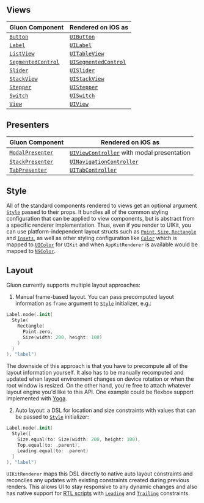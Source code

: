 ## Views

| Gluon Component | Rendered on iOS as |
|---|---|
| [`Button`](https://github.com/MaxDesiatov/Gluon/blob/master/Sources/Gluon/Components/Host/Button.swift) | [`UIButton`](https://developer.apple.com/documentation/uikit/uibutton) |
| [`Label`](https://github.com/MaxDesiatov/Gluon/blob/master/Sources/Gluon/Components/Host/Label.swift) | [`UILabel`](https://developer.apple.com/documentation/uikit/uilabel) |
| [`ListView`](https://github.com/MaxDesiatov/Gluon/blob/master/Sources/Gluon/Components/Host/ListView.swift) | [`UITableView`](https://developer.apple.com/documentation/uikit/uitableview) |
| [`SegmentedControl`](https://github.com/MaxDesiatov/Gluon/blob/master/Sources/Gluon/Components/Host/SegmentedControl.swift) | [`UISegmentedControl`](https://developer.apple.com/documentation/uikit/uisegmentedcontrol) | 
| [`Slider`](https://github.com/MaxDesiatov/Gluon/blob/master/Sources/Gluon/Components/Host/Slider.swift) | [`UISlider`](https://developer.apple.com/documentation/uikit/uislider) |
| [`StackView`](https://github.com/MaxDesiatov/Gluon/blob/master/Sources/Gluon/Components/Host/StackView.swift) | [`UIStackView`](https://developer.apple.com/documentation/uikit/uistackview) |
| [`Stepper`](https://github.com/MaxDesiatov/Gluon/blob/master/Sources/Gluon/Components/Host/Stepper.swift) | [`UIStepper`](https://developer.apple.com/documentation/uikit/uistepper) |
| [`Switch`](https://github.com/MaxDesiatov/Gluon/blob/master/Sources/Gluon/Components/Host/Switch.swift) | [`UISwitch`](https://developer.apple.com/documentation/uikit/uiswitch) |
| [`View`](https://github.com/MaxDesiatov/Gluon/blob/master/Sources/Gluon/Components/Host/View.swift) | [`UIView`](https://developer.apple.com/documentation/uikit/uiview) |

## Presenters 

| Gluon Component | Rendered on iOS as |
|---|---|
| [`ModalPresenter`](https://github.com/MaxDesiatov/Gluon/blob/master/Sources/Gluon/Components/Presenters/ModalPresenter.swift) | [`UIViewController`](https://developer.apple.com/documentation/uikit/uiviewcontroller) with modal presentation|
| [`StackPresenter`](https://github.com/MaxDesiatov/Gluon/blob/master/Sources/Gluon/Components/Presenters/StackPresenter.swift) | [`UINavigationController`](https://developer.apple.com/documentation/uikit/uinavigationcontroller) |
| [`TabPresenter`](https://github.com/MaxDesiatov/Gluon/blob/master/Sources/Gluon/Components/Presenters/TabPresenter.swift) | [`UITabController`](https://developer.apple.com/documentation/uikit/uitabcontroller) |

## Style

All of the standard components rendered to views get an optional argument
[`Style`][style]
passed to their props. It bundles all of the common styling configuration that
can be applied to view components, but is abstract from a specific renderer
implementation. Thus, even if you render to UIKit, you can use
platform-independent layout structs such as [`Point`, `Size`,
`Rectangle`](https://github.com/MaxDesiatov/Gluon/blob/master/Sources/Gluon/Components/Props/Rectangle.swift)
and
[`Insets`](https://github.com/MaxDesiatov/Gluon/blob/master/Sources/Gluon/Components/Props/Insets.swift),
as well as other styling configuration like
[`Color`](https://github.com/MaxDesiatov/Gluon/blob/master/Sources/Gluon/Components/Props/Color.swift)
which is mapped to
[`UIColor`](https://developer.apple.com/documentation/uikit/uicolor) for
`UIKit` and when `AppKitRenderer` is available would be mapped to
[`NSColor`](https://developer.apple.com/documentation/appkit/nscolor).

## Layout

Gluon currently supports multiple layout approaches: 

1. Manual frame-based layout.  You can pass precomputed layout information as
   `frame` argument to [`Style`][style] initializer, e.g.:

```swift
Label.node(.init(
  Style(
    Rectangle(
      Point.zero, 
      Size(width: 200, height: 100)
    )
  )
), "label")
```

The downside of this approach is that you have to precompute all of the layout
information yourself. It also has to be manually recomputed and updated when
layout environment changes on device rotation or when the root window is
resized. On the other hand, you're free to attach whatever layout engine you'd
like to this API. One example could be flexbox support implemented with
[Yoga](https://github.com/facebook/yoga/tree/master/YogaKit).

2. Auto layout: a DSL for location and size constraints with values that can
be passed to [`Style`][style] initializer:

```swift
Label.node(.init(
  Style([
    Size.equal(to: Size(width: 200, height: 100), 
    Top.equal(to: .parent),
    Leading.equal(to: .parent)
  ]
), "label")
```

`UIKitRenderer` maps this DSL directly to native auto layout constraints and
reconciles any updates with existing constraints created during previous
renders. This allows UI to stay responsive to any dynamic changes and also has
native support for [RTL scripts](https://en.wikipedia.org/wiki/Right-to-left)
with [`Leading`](https://github.com/MaxDesiatov/Gluon/blob/master/Sources/Gluon/Components/Props/Constraint/Leading.swift) and [`Trailing`](https://github.com/MaxDesiatov/Gluon/blob/master/Sources/Gluon/Components/Props/Constraint/Trailing.swift) constraints.

[style]: https://github.com/MaxDesiatov/Gluon/blob/master/Sources/Gluon/Components/Props/Style.swift